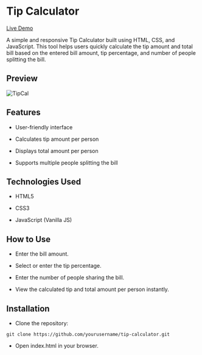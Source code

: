 # Tip Calculator

[Live Demo](https://js-tipcalculator.vercel.app/)

A simple and responsive Tip Calculator built using HTML, CSS, and JavaScript. This tool helps users quickly calculate the tip amount and total bill based on the entered bill amount, tip percentage, and number of people splitting the bill.

## Preview

![TipCal](/images/Tip-calculator.png)

## Features

- User-friendly interface

- Calculates tip amount per person

- Displays total amount per person

- Supports multiple people splitting the bill

## Technologies Used

- HTML5

- CSS3

- JavaScript (Vanilla JS)

## How to Use

- Enter the bill amount.

- Select or enter the tip percentage.

- Enter the number of people sharing the bill.

- View the calculated tip and total amount per person instantly.

## Installation

- Clone the repository:

```
git clone https://github.com/yourusername/tip-calculator.git
```

- Open index.html in your browser.
